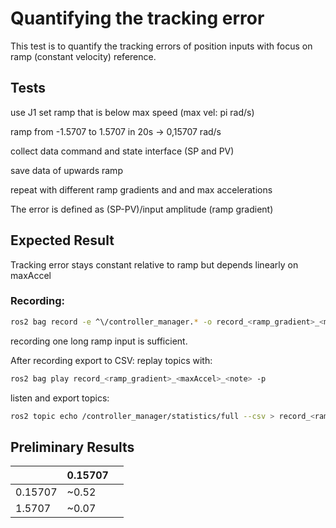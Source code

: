 # Quantifying the tracking error
This test is to quantify the tracking errors of position inputs with focus on ramp (constant velocity) reference.

## Tests


use J1
set ramp that is below max speed (max vel: pi rad/s)

ramp from -1.5707 to 1.5707 in 20s -> 0,15707 rad/s

collect data command and state interface (SP and PV)

save data of upwards ramp

repeat with different ramp gradients and and max accelerations

The error is defined as (SP-PV)/input amplitude (ramp gradient)

## Expected Result
Tracking error stays constant relative to ramp but depends linearly on maxAccel

### Recording:

```bash
ros2 bag record -e ^\/controller_manager.* -o record_<ramp_gradient>_<maxAccel>_<note>
```
recording one long ramp input is sufficient. 

After recording export to CSV:
replay topics with:
```bash
ros2 bag play record_<ramp_gradient>_<maxAccel>_<note> -p
``` 
listen and export topics:
```bash
ros2 topic echo /controller_manager/statistics/full --csv > record_<ramp_gradient>_<maxAccel>_<note>.csv
```

## Preliminary Results
|      | 0.15707 |      |
| ---- | ------- | ---- |
| 0.15707 | ~0.52   |      |
| 1.5707  |  ~0.07 |      |